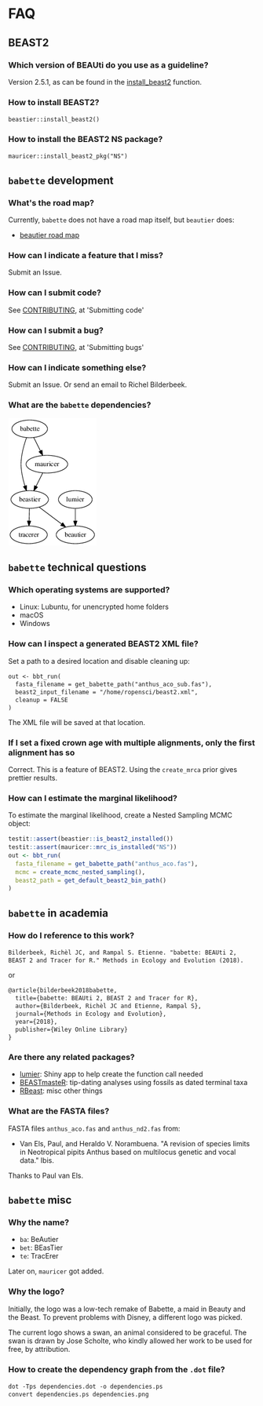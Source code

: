 # FAQ

## BEAST2

### Which version of BEAUti do you use as a guideline?

Version 2.5.1, as can be found in the [install_beast2](https://github.com/ropensci/beastier/blob/master/R/install_beast2.R) function.

### How to install BEAST2?

```
beastier::install_beast2()
```

### How to install the BEAST2 NS package?

```
mauricer::install_beast2_pkg("NS")
```

## `babette` development 

### What's the road map?

Currently, `babette` does not have a road map itself, but `beautier` does:

 * [beautier road map](https://github.com/ropensci/beautier/blob/master/road_map.md)

### How can I indicate a feature that I miss?

Submit an Issue.

### How can I submit code?

See [CONTRIBUTING](../CONTRIBUTING.md), at 'Submitting code'

### How can I submit a bug?

See [CONTRIBUTING](../CONTRIBUTING.md), at 'Submitting bugs' 

### How can I indicate something else?

Submit an Issue. Or send an email to Richel Bilderbeek.

### What are the `babette` dependencies?

![babette dependencies](dependencies.png)

## `babette` technical questions

### Which operating systems are supported?

 * Linux: Lubuntu, for unencrypted home folders
 * macOS
 * Windows

### How can I inspect a generated BEAST2 XML file?

Set a path to a desired location and disable cleaning up:

```
out <- bbt_run(
  fasta_filename = get_babette_path("anthus_aco_sub.fas"),
  beast2_input_filename = "/home/ropensci/beast2.xml",
  cleanup = FALSE
)
```

The XML file will be saved at that location.

### If I set a fixed crown age with multiple alignments, only the first alignment has so

Correct. This is a feature of BEAST2. Using the `create_mrca` prior 
gives prettier results.

### How can I estimate the marginal likelihood?

To estimate the marginal likelihood, create a Nested Sampling MCMC object:

```r
testit::assert(beastier::is_beast2_installed())
testit::assert(mauricer::mrc_is_installed("NS"))
out <- bbt_run(
  fasta_filename = get_babette_path("anthus_aco.fas"),
  mcmc = create_mcmc_nested_sampling(),
  beast2_path = get_default_beast2_bin_path()
)
```



## `babette` in academia

### How do I reference to this work?

```
Bilderbeek, Richèl JC, and Rampal S. Etienne. "babette: BEAUti 2, BEAST 2 and Tracer for R." Methods in Ecology and Evolution (2018).
```

or

```
@article{bilderbeek2018babette,
  title={babette: BEAUti 2, BEAST 2 and Tracer for R},
  author={Bilderbeek, Richèl JC and Etienne, Rampal S},
  journal={Methods in Ecology and Evolution},
  year={2018},
  publisher={Wiley Online Library}
}
```

### Are there any related packages?

 * [lumier](https://github.com/ropensci/lumier): Shiny app to help create the function call needed
 * [BEASTmasteR](https://github.com/nmatzke/BEASTmasteR): tip-dating analyses using fossils as dated terminal taxa
 * [RBeast](https://github.com/beast-dev/RBeast): misc other things

### What are the FASTA files?

FASTA files `anthus_aco.fas` and `anthus_nd2.fas` from:
 
 * Van Els, Paul, and Heraldo V. Norambuena. "A revision of species limits in Neotropical pipits Anthus based on multilocus genetic and vocal data." Ibis.

Thanks to Paul van Els.

## `babette` misc

### Why the name?

 * `ba`: BeAutier
 * `bet`: BEasTier
 * `te`: TracErer

Later on, `mauricer` got added.

### Why the logo?

Initially, the logo was a low-tech remake of Babette, a maid in Beauty and the Beast. 
To prevent problems with Disney, a different logo was picked.

The current logo shows a swan, an animal considered to be graceful.
The swan is drawn by Jose Scholte, who kindly allowed her work to
be used for free, by attribution.

### How to create the dependency graph from the `.dot` file?

```
dot -Tps dependencies.dot -o dependencies.ps
convert dependencies.ps dependencies.png
```
